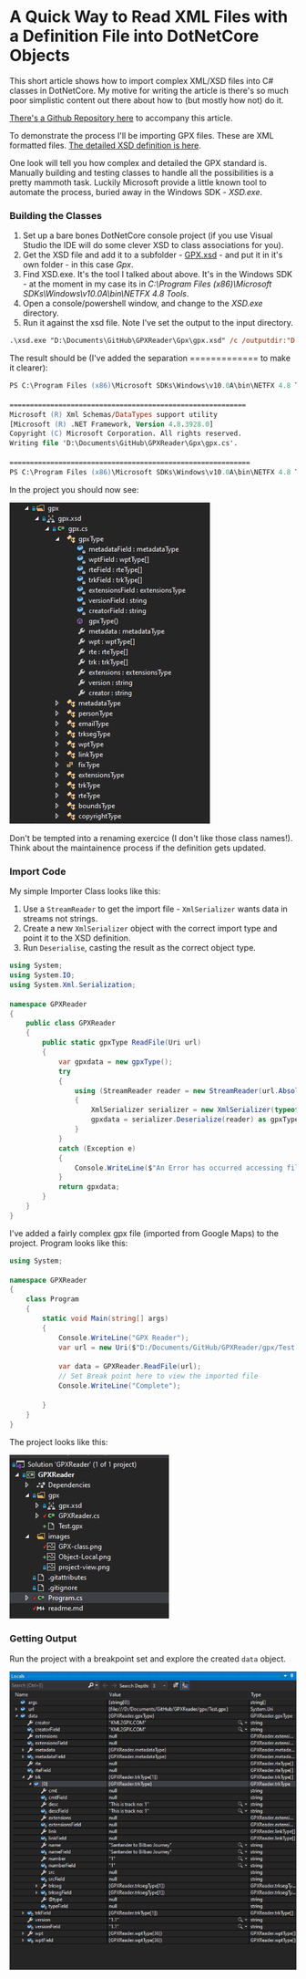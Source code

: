 # A Quick Way to Read XML Files with a Definition File into DotNetCore Objects

This short article shows how to import complex XML/XSD files into C# classes in DotNetCore.  My motive for writing the article is there's so much poor simplistic content out there about how to (but mostly how not) do it.

[There's a Github Repository here](https://github.com/ShaunCurtis/GPXReader) to accompany this article.

To demonstrate the process I'll be importing GPX files.  These are XML formatted files.  [The detailed XSD definition is here](https://www.topografix.com/GPX/1/1/).

One look will tell you how complex and detailed the GPX standard is.  Manually building and testing classes to handle all the possibilities is a pretty mammoth task.  Luckily Microsoft provide a little known tool to automate the process, buried away in the Windows SDK - *XSD.exe*.

### Building the Classes

1. Set up a bare bones DotNetCore console project (if you use Visual Studio the IDE will do some clever XSD to class associations for you).
2. Get the XSD file and add it to a subfolder - [GPX.xsd](https://www.topografix.com/GPX/1/1/gpx.xsd) - and put it in it's own folder - in this case *Gpx*.
3. Find XSD.exe.  It's the tool I talked about above.  It's in the Windows SDK - at the moment in my case its in *C:\Program Files (x86)\Microsoft SDKs\Windows\v10.0A\bin\NETFX 4.8 Tools*.
4. Open a console/powershell window, and change to the *XSD.exe* directory.
5. Run it against the xsd file.  Note I've set the output to the input directory.

```ps
.\xsd.exe "D:\Documents\GitHub\GPXReader\Gpx\gpx.xsd" /c /outputdir:"D:\Documents\GitHub\GpxReader\Gpx"
```

The result should be (I've added the separation ============= to make it clearer):

```ps
PS C:\Program Files (x86)\Microsoft SDKs\Windows\v10.0A\bin\NETFX 4.8 Tools> .\xsd.exe "D:\Documents\GitHub\GPXReader\Gpx\gpx.xsd" /c /outputdir:"D:\Documents\GitHub\GPXReader\Gpx"

==========================================================
Microsoft (R) Xml Schemas/DataTypes support utility
[Microsoft (R) .NET Framework, Version 4.8.3928.0]
Copyright (C) Microsoft Corporation. All rights reserved.
Writing file 'D:\Documents\GitHub\GPXReader\Gpx\gpx.cs'.

===========================================================
PS C:\Program Files (x86)\Microsoft SDKs\Windows\v10.0A\bin\NETFX 4.8 Tools>
```

In the project you should now see:

![gpxclass](./images/GPX-class.png)

Don't be tempted into a renaming exercice (I don't like those class names!).  Think about the maintainence process if the definition gets updated.

### Import Code

My simple Importer Class looks like this:

1. Use a `StreamReader` to get the import file - `XmlSerializer` wants data in streams not strings.
2. Create a new `XmlSerializer` object with the correct import type and point it to the XSD definition.
3. Run `Deserialise`, casting the result as the correct object type.

```c#
using System;
using System.IO;
using System.Xml.Serialization;

namespace GPXReader
{
    public class GPXReader
    {
        public static gpxType ReadFile(Uri url)
        {
            var gpxdata = new gpxType();
            try
            {
                using (StreamReader reader = new StreamReader(url.AbsolutePath))
                {
                    XmlSerializer serializer = new XmlSerializer(typeof(gpxType), "http://www.topografix.com/GPX/1/1");
                    gpxdata = serializer.Deserialize(reader) as gpxType;
                }
            }
            catch (Exception e)
            {
                Console.WriteLine($"An Error has occurred accessing file {url.AbsolutePath}.{Environment.NewLine} Details:{Environment.NewLine} {e.StackTrace}.");
            }
            return gpxdata;
        }
    }
}
```

I've added a fairly complex gpx file (imported from Google Maps) to the project.  Program looks like this:

```c#
using System;

namespace GPXReader
{
    class Program
    {
        static void Main(string[] args)
        {
            Console.WriteLine("GPX Reader");
            var url = new Uri($"D:/Documents/GitHub/GPXReader/gpx/Test.gpx");

            var data = GPXReader.ReadFile(url);
            // Set Break point here to view the imported file
            Console.WriteLine("Complete");

        }
    }
}
```

The project looks like this:

![data view](./images/project-view.png)

###  Getting Output

Run the project with a breakpoint set and explore the created `data` object.

![data view](./images/object-local.png)

